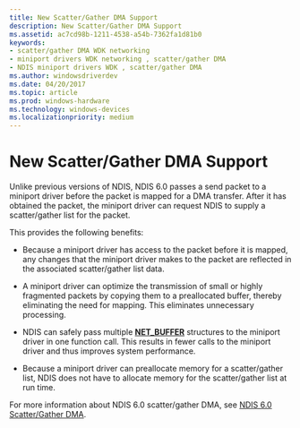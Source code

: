 ```yaml
---
title: New Scatter/Gather DMA Support
description: New Scatter/Gather DMA Support
ms.assetid: ac7cd98b-1211-4538-a54b-7362fa1d81b0
keywords:
- scatter/gather DMA WDK networking
- miniport drivers WDK networking , scatter/gather DMA
- NDIS miniport drivers WDK , scatter/gather DMA
ms.author: windowsdriverdev
ms.date: 04/20/2017
ms.topic: article
ms.prod: windows-hardware
ms.technology: windows-devices
ms.localizationpriority: medium
---
```


# New Scatter/Gather DMA Support





Unlike previous versions of NDIS, NDIS 6.0 passes a send packet to a miniport driver before the packet is mapped for a DMA transfer. After it has obtained the packet, the miniport driver can request NDIS to supply a scatter/gather list for the packet.

This provides the following benefits:

-   Because a miniport driver has access to the packet before it is mapped, any changes that the miniport driver makes to the packet are reflected in the associated scatter/gather list data.

-   A miniport driver can optimize the transmission of small or highly fragmented packets by copying them to a preallocated buffer, thereby eliminating the need for mapping. This eliminates unnecessary processing.

-   NDIS can safely pass multiple [**NET\_BUFFER**](https://msdn.microsoft.com/library/windows/hardware/ff568376) structures to the miniport driver in one function call. This results in fewer calls to the miniport driver and thus improves system performance.

-   Because a miniport driver can preallocate memory for a scatter/gather list, NDIS does not have to allocate memory for the scatter/gather list at run time.

For more information about NDIS 6.0 scatter/gather DMA, see [NDIS 6.0 Scatter/Gather DMA](ndis-scatter-gather-dma.md).

 

 





